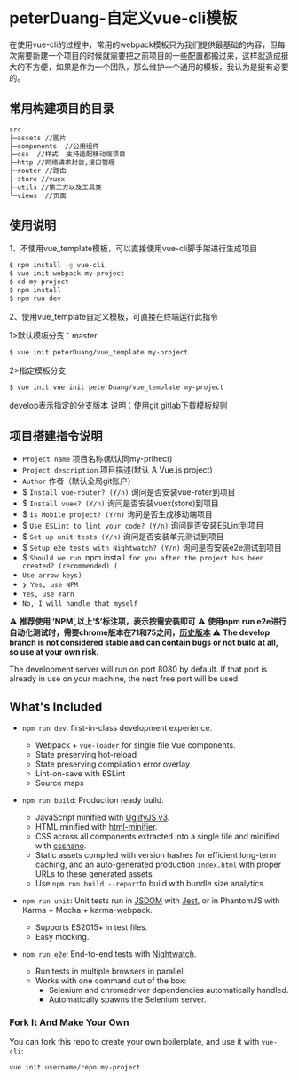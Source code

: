# peterDuang-自定义vue-cli模板

在使用vue-cli的过程中，常用的webpack模板只为我们提供最基础的内容，但每次需要新建一个项目的时候就需要把之前项目的一些配置都搬过来，这样就造成挺大的不方便，如果是作为一个团队，那么维护一个通用的模板，我认为是挺有必要的。

## 常用构建项目的目录
``` bash
src
├─assets //图片
├─components  //公用组件
├─css  //样式  支持适配移动端项目
├─http //网络请求封装,接口管理
├─router //路由
├─store //vuex
├─utils //第三方以及工具类
└─views  //页面

```

## 使用说明

1、不使用vue_template模板，可以直接使用vue-cli脚手架进行生成项目
``` bash
$ npm install -g vue-cli
$ vue init webpack my-project
$ cd my-project
$ npm install
$ npm run dev
```
2、使用vue_template自定义模板，可直接在终端运行此指令

1>默认模板分支：master
``` bash
$ vue init peterDuang/vue_template my-project
```

2>指定模板分支

``` bash
$ vue init vue init peterDuang/vue_template my-project
```
develop表示指定的分支版本
说明：[使用git gitlab下载模板规则](https://www.npmjs.com/package/download-git-repo)

## 项目搭建指令说明
- `Project name` 项目名称(默认同my-prihect)
- `Project description` 项目描述(默认 A Vue.js project)
- `Author` 作者（默认全局git账户）
- $ `Install vue-router? (Y/n)` 询问是否安装vue-roter到项目
- $ `Install vuex? (Y/n)` 询问是否安装vuex(store)到项目
- $ `is Mobile project? (Y/n)` 询问是否生成移动端项目
- $ `Use ESLint to lint your code? (Y/n)` 询问是否安装ESLint到项目
- $ `Set up unit tests (Y/n)` 询问是否安装单元测试到项目
- $ `Setup e2e tests with Nightwatch? (Y/n)` 询问是否安装e2e测试到项目
- $ `Should we run `npm install` for you after the project has been created? (recommended) (`
- `Use arrow keys)`
- `❯ Yes, use NPM` 
-  `Yes, use Yarn`
-  `No, I will handle that myself`

:warning: **推荐使用 ‘NPM’,以上‘$’标注项，表示按需安装即可**
:warning: **使用npm run e2e进行自动化测试时，需要chrome版本在71和75之间，[历史版本](https://www.applex.net/downloads/google-chrome-for-mac.25/history)**
:warning: **The develop branch is not considered stable and can contain bugs or not build at all, so use at your own risk.**

The development server will run on port 8080 by default. If that port is already in use on your machine, the next free port will be used.

## What's Included

- `npm run dev`: first-in-class development experience.
  - Webpack + `vue-loader` for single file Vue components.
  - State preserving hot-reload
  - State preserving compilation error overlay
  - Lint-on-save with ESLint
  - Source maps

- `npm run build`: Production ready build.
  - JavaScript minified with [UglifyJS v3](https://github.com/mishoo/UglifyJS2/tree/harmony).
  - HTML minified with [html-minifier](https://github.com/kangax/html-minifier).
  - CSS across all components extracted into a single file and minified with [cssnano](https://github.com/ben-eb/cssnano).
  - Static assets compiled with version hashes for efficient long-term caching, and an auto-generated production `index.html` with proper URLs to these generated assets.
  - Use `npm run build --report`to build with bundle size analytics.

- `npm run unit`: Unit tests run in [JSDOM](https://github.com/tmpvar/jsdom) with [Jest](https://facebook.github.io/jest/), or in PhantomJS with Karma + Mocha + karma-webpack.
  - Supports ES2015+ in test files.
  - Easy mocking.

- `npm run e2e`: End-to-end tests with [Nightwatch](http://nightwatchjs.org/).
  - Run tests in multiple browsers in parallel.
  - Works with one command out of the box:
    - Selenium and chromedriver dependencies automatically handled.
    - Automatically spawns the Selenium server.

### Fork It And Make Your Own

You can fork this repo to create your own boilerplate, and use it with `vue-cli`:

``` bash
vue init username/repo my-project
```

